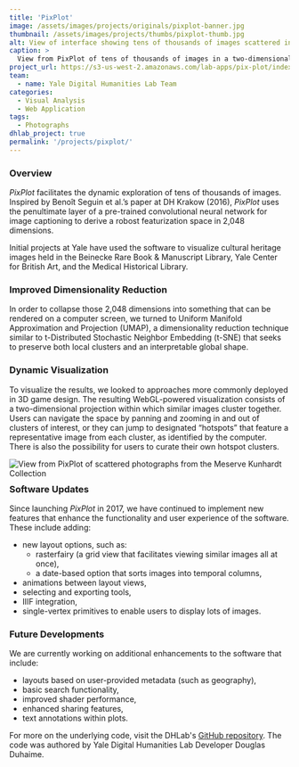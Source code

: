 ```yaml
---
title: 'PixPlot'
image: /assets/images/projects/originals/pixplot-banner.jpg
thumbnail: /assets/images/projects/thumbs/pixplot-thumb.jpg
alt: View of interface showing tens of thousands of images scattered in a two-dimensional projection
caption: >
  View from PixPlot of tens of thousands of images in a two-dimensional projection with similar images clustered together.
project_url: https://s3-us-west-2.amazonaws.com/lab-apps/pix-plot/index.html
team:
  - name: Yale Digital Humanities Lab Team
categories:
  - Visual Analysis
  - Web Application
tags:
  - Photographs
dhlab_project: true
permalink: '/projects/pixplot/'
---
```


### Overview

*PixPlot* facilitates the dynamic exploration of tens of thousands of images. Inspired by Benoît Seguin et al.’s paper at DH Krakow (2016), *PixPlot* uses the penultimate layer of a pre-trained convolutional neural network for image captioning to derive a robost featurization space in 2,048 dimensions.

Initial projects at Yale have used the software to visualize cultural heritage images held in the Beinecke Rare Book & Manuscript Library, Yale Center for British Art, and the Medical Historical Library.

### Improved Dimensionality Reduction
In order to collapse those 2,048 dimensions into something that can be rendered on a computer screen, we turned to Uniform Manifold Approximation and Projection (UMAP), a dimensionality reduction technique similar to t-Distributed Stochastic Neighbor Embedding (t-SNE) that seeks to preserve both local clusters and an interpretable global shape.

### Dynamic Visualization
To visualize the results, we looked to approaches more commonly deployed in 3D game design. The resulting WebGL-powered visualization consists of a two-dimensional projection within which similar images cluster together. Users can navigate the space by panning and zooming in and out of clusters of interest, or they can jump to designated “hotspots” that feature a representative image from each cluster, as identified by the computer. There is also the possibility for users to curate their own hotspot clusters. 

<img src='{{site.baseurl}}/assets/images/projects/project-extras/pixplot-hotspots.jpg'
     alt="View from PixPlot of scattered photographs from the Meserve Kunhardt Collection" 
     style='float: left; margin-right: 10px; padding-bottom: 10px' />

### Software Updates
Since launching *PixPlot* in 2017, we have continued to implement new features that enhance the functionality and user experience of the software. These include adding:
- new layout options, such as: 
  * rasterfairy (a grid view that facilitates viewing similar images all at once),
  * a date-based option that sorts images into temporal columns,
- animations between layout views,
- selecting and exporting tools,
- IIIF integration,
- single-vertex primitives to enable users to display lots of images.

### Future Developments
We are currently working on additional enhancements to the software that include:
- layouts based on user-provided metadata (such as geography),
- basic search functionality,
- improved shader performance,
- enhanced sharing features,
- text annotations within plots.

For more on the underlying code, visit the DHLab's <a href='https://github.com/YaleDHLab/pix-plot' target='_blank'>GitHub repository</a>. The code was authored by Yale Digital Humanities Lab Developer Douglas Duhaime.